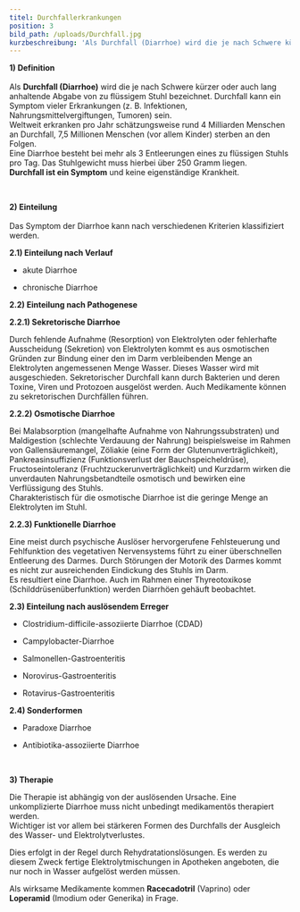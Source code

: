 ```yaml
---
titel: Durchfallerkrankungen
position: 3
bild_path: /uploads/Durchfall.jpg
kurzbeschreibung: 'Als Durchfall (Diarrhoe) wird die je nach Schwere kürzer oder auch lang anhaltende Abgabe von zu flüssigem Stuhl bezeichnet. Durchfall kann ein Symptom vieler Erkrankungen (z. B. Infektionen, Nahrungsmittel- vergiftungen, Tumoren) sein.'
---
```



**1) Definition**
<br>
<br>Als **Durchfall (Diarrhoe)** wird die je nach Schwere k&uuml;rzer oder auch lang anhaltende Abgabe von zu fl&uuml;ssigem Stuhl bezeichnet. Durchfall kann ein Symptom vieler Erkrankungen (z. B. Infektionen, Nahrungsmittelvergiftungen, Tumoren) sein.
<br>Weltweit erkranken pro Jahr sch&auml;tzungsweise rund 4 Milliarden Menschen an Durchfall, 7,5 Millionen Menschen (vor allem Kinder) sterben an den Folgen.
<br>Eine Diarrhoe besteht bei mehr als 3 Entleerungen eines zu fl&uuml;ssigen Stuhls pro Tag. Das Stuhlgewicht muss hierbei &uuml;ber 250 Gramm liegen.
<br>**Durchfall ist ein Symptom** und keine eigenst&auml;ndige Krankheit.

&nbsp;

**2) Einteilung**
<br>
<br>Das Symptom der Diarrhoe kann nach verschiedenen Kriterien klassifiziert werden.

**2.1) Einteilung nach Verlauf**

* akute Diarrhoe

* chronische Diarrhoe

**2.2) Einteilung nach Pathogenese**

**2.2.1) Sekretorische Diarrhoe**

Durch fehlende Aufnahme (Resorption) von Elektrolyten oder fehlerhafte Ausscheidung (Sekretion) von Elektrolyten kommt es aus osmotischen Gr&uuml;nden zur Bindung einer den im Darm verbleibenden Menge an Elektrolyten angemessenen Menge Wasser. Dieses Wasser wird mit ausgeschieden. Sekretorischer Durchfall kann durch Bakterien und deren Toxine, Viren und Protozoen ausgel&ouml;st werden. Auch Medikamente k&ouml;nnen zu sekretorischen Durchf&auml;llen f&uuml;hren.

**2.2.2) Osmotische Diarrhoe**

Bei Malabsorption (mangelhafte Aufnahme von Nahrungssubstraten) und Maldigestion (schlechte Verdauung der Nahrung) beispielsweise im Rahmen von Gallens&auml;uremangel, Z&ouml;liakie (eine Form der Glutenunvertr&auml;glichkeit), Pankreasinsuffizienz (Funktionsverlust der Bauchspeicheldr&uuml;se), Fructoseintoleranz (Fruchtzuckerunvertr&auml;glichkeit) und Kurzdarm wirken die unverdauten Nahrungsbetandteile osmotisch und bewirken eine Verfl&uuml;ssigung des Stuhls.
<br>Charakteristisch f&uuml;r die osmotische Diarrhoe ist die geringe Menge an Elektrolyten im Stuhl.

**2.2.3) Funktionelle Diarrhoe**

Eine meist durch psychische Ausl&ouml;ser hervorgerufene Fehlsteuerung und Fehlfunktion des vegetativen Nervensystems f&uuml;hrt zu einer &uuml;berschnellen Entleerung des Darmes. Durch St&ouml;rungen der Motorik des Darmes kommt es nicht zur ausreichenden Eindickung des Stuhls im Darm.
<br>Es resultiert eine Diarrhoe. Auch im Rahmen einer Thyreotoxikose (Schilddr&uuml;sen&uuml;berfunktion) werden Diarrh&ouml;en geh&auml;uft beobachtet.

**2.3) Einteilung nach ausl&ouml;sendem Erreger**

* Clostridium-difficile-assoziierte Diarrhoe (CDAD)

* Campylobacter-Diarrhoe

* Salmonellen-Gastroenteritis

* Norovirus-Gastroenteritis

* Rotavirus-Gastroenteritis

**2.4) Sonderformen**

* Paradoxe Diarrhoe

* Antibiotika-assoziierte Diarrhoe

&nbsp;

**3) Therapie**

Die Therapie ist abh&auml;ngig von der ausl&ouml;senden Ursache. Eine unkomplizierte Diarrhoe muss nicht unbedingt medikament&ouml;s therapiert werden.
<br>Wichtiger ist vor allem bei st&auml;rkeren Formen des Durchfalls der Ausgleich des Wasser- und Elektrolytverlustes.

Dies erfolgt in der Regel durch Rehydratationsl&ouml;sungen. Es werden zu diesem Zweck fertige Elektrolytmischungen in Apotheken angeboten, die nur noch in Wasser aufgel&ouml;st werden m&uuml;ssen.

Als wirksame Medikamente kommen **Racecadotril** (Vaprino) oder **Loperamid** (Imodium oder Generika) in Frage.
